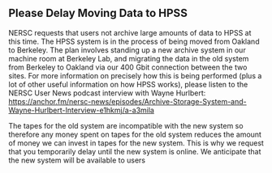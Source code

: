 ## Please Delay Moving Data to HPSS

NERSC requests that users not archive large amounts of data to HPSS at this 
time. The HPSS system is in the process of being moved from Oakland to Berkeley.
The plan involves standing up a new archive system in our machine room at 
Berkeley Lab, and migrating the data in the old system from Berkeley to Oakland 
via our 400 Gbit connection between the two sites. For more information on
precisely how this is being performed (plus a lot of other useful information
on how HPSS works), please listen to the NERSC User News podcast interview
with Wayne Hurlbert:
<https://anchor.fm/nersc-news/episodes/Archive-Storage-System-and-Wayne-Hurlbert-Interview-e1hkmj/a-a3mila>

The tapes for the old system are incompatible with the new system so therefore 
any money spent on tapes for the old system reduces the amount of money we can
invest in tapes for the new system. This is why we request that you temporarily
delay until the new system is online. We anticipate that the new system will be
available to users
